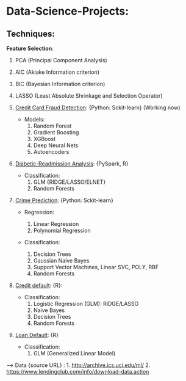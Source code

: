 # Data-Science-Projects:



## Techniques:
	
**Feature Selection**:

   1. PCA (Principal Component Analysis)
   1. AIC (Akiake Information criterion)
   2. BIC (Bayesian Information criterion)
   3. LASSO (Least Absolute Shrinkage and Selection Operator)



  1. [Credit Card Fraud Detection](https://github.com/Sardhendu/Data-Science-Projects/tree/master/CreditCardFraudDetection): {Python: Sckit-learn} (Working now)
    
     * Models:
        1. Random Forest
        2. Gradient Boosting
        3. XGBoost
        4. Deep Neural Nets
        5. Autoencoders  

  2. [Diabetic-Readmission Analysis](https://github.com/Sardhendu/Data-Science-Projects/blob/master/Diabetic-Readmission/DiabeticReadmission-Spark.ipynb): {PySpark, R}
    
     * Classification:
        1. GLM {RIDGE/LASSO/ELNET}
        2. Random Forests


  3. [Crime Prediction](https://github.com/Sardhendu/Data-Science-Projects/blob/master/Crime-Prediction/crimePrediction.ipynb): {Python: Sckit-learn}
    
     * Regression:
        1. Linear Regression
        2. Polynomial Regression

     * Classification:
        1. Decision Trees
        2. Gaussian Naive Bayes
        3. Support Vector Machines, Linear SVC, POLY, RBF
        4. Random Forests
  
  4. [Credit default](https://github.com/Sardhendu/Data-Science-Projects/blob/master/Credit-Defaulters/CreditDefault.ipynb): {R}:
    
     * Classification:
        1. Logistic Regression (GLM): RIDGE/LASSO
        2. Naive Bayes
        3. Decision Trees
        4. Random Forests      
        
  5. [Loan Default](https://github.com/Sardhendu/Data-Science-Projects/tree/master/Loan-Defaults): {R}
     
     * Classification:
        1.  GLM (Generalized Linear Model)

--> Data {source URL} : 
		1. http://archive.ics.uci.edu/ml/
		2. https://www.lendingclub.com/info/download-data.action

